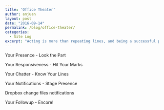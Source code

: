 ```yaml
---
title: 'Office Theater'
author: anjuan
layout: post
date: "2016-09-14"
permalink: /blog/office-theater/
categories:
  - Site Log
excerpt: "Acting is more than repeating lines, and being a successful professional is more than just filling your job description. Understanding office theater can help you keep your role and also stay out of the spotlight when your organization is considering workforce reductions."
---
```



Your Presence - Look the Part

Your Responsiveness - Hit Your Marks

Your Chatter - Know Your Lines

Your Notifications - Stage Presence

Dropbox change files notifications

Your Followup - Encore!

